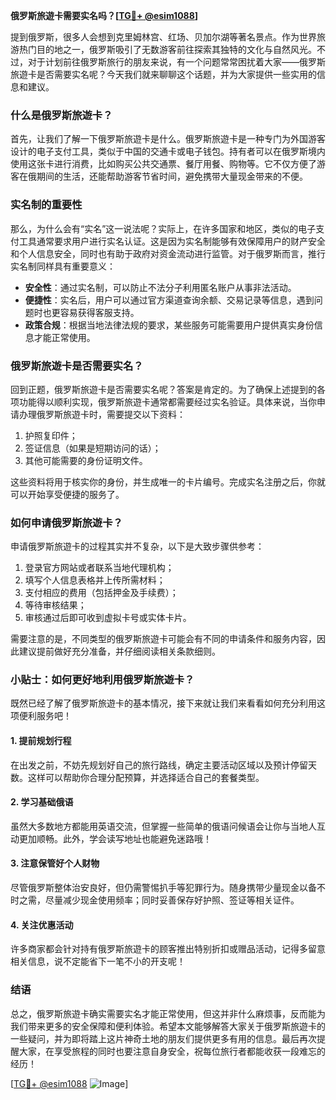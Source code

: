 **俄罗斯旅遊卡需要实名吗？[[TG💪+ @esim1088](https://t.me/s/esim1088)]**

提到俄罗斯，很多人会想到克里姆林宫、红场、贝加尔湖等著名景点。作为世界旅游热门目的地之一，俄罗斯吸引了无数游客前往探索其独特的文化与自然风光。不过，对于计划前往俄罗斯旅行的朋友来说，有一个问题常常困扰着大家——俄罗斯旅遊卡是否需要实名呢？今天我们就来聊聊这个话题，并为大家提供一些实用的信息和建议。

### 什么是俄罗斯旅遊卡？

首先，让我们了解一下俄罗斯旅遊卡是什么。俄罗斯旅遊卡是一种专门为外国游客设计的电子支付工具，类似于中国的交通卡或电子钱包。持有者可以在俄罗斯境内使用这张卡进行消费，比如购买公共交通票、餐厅用餐、购物等。它不仅方便了游客在俄期间的生活，还能帮助游客节省时间，避免携带大量现金带来的不便。

### 实名制的重要性

那么，为什么会有“实名”这一说法呢？实际上，在许多国家和地区，类似的电子支付工具通常要求用户进行实名认证。这是因为实名制能够有效保障用户的财产安全和个人信息安全，同时也有助于政府对资金流动进行监管。对于俄罗斯而言，推行实名制同样具有重要意义：

- **安全性**：通过实名制，可以防止不法分子利用匿名账户从事非法活动。
- **便捷性**：实名后，用户可以通过官方渠道查询余额、交易记录等信息，遇到问题时也更容易获得客服支持。
- **政策合规**：根据当地法律法规的要求，某些服务可能需要用户提供真实身份信息才能正常使用。

### 俄罗斯旅遊卡是否需要实名？

回到正题，俄罗斯旅遊卡是否需要实名呢？答案是肯定的。为了确保上述提到的各项功能得以顺利实现，俄罗斯旅遊卡通常都需要经过实名验证。具体来说，当你申请办理俄罗斯旅遊卡时，需要提交以下资料：

1. 护照复印件；
2. 签证信息（如果是短期访问的话）；
3. 其他可能需要的身份证明文件。

这些资料将用于核实你的身份，并生成唯一的卡片编号。完成实名注册之后，你就可以开始享受便捷的服务了。

### 如何申请俄罗斯旅遊卡？

申请俄罗斯旅遊卡的过程其实并不复杂，以下是大致步骤供参考：

1. 登录官方网站或者联系当地代理机构；
2. 填写个人信息表格并上传所需材料；
3. 支付相应的费用（包括押金及手续费）；
4. 等待审核结果；
5. 审核通过后即可收到虚拟卡号或实体卡片。

需要注意的是，不同类型的俄罗斯旅遊卡可能会有不同的申请条件和服务内容，因此建议提前做好充分准备，并仔细阅读相关条款细则。

### 小贴士：如何更好地利用俄罗斯旅遊卡？

既然已经了解了俄罗斯旅遊卡的基本情况，接下来就让我们来看看如何充分利用这项便利服务吧！

#### 1. 提前规划行程
在出发之前，不妨先规划好自己的旅行路线，确定主要活动区域以及预计停留天数。这样可以帮助你合理分配预算，并选择适合自己的套餐类型。

#### 2. 学习基础俄语
虽然大多数地方都能用英语交流，但掌握一些简单的俄语问候语会让你与当地人互动更加顺畅。此外，学会读写地址也能避免迷路哦！

#### 3. 注意保管好个人财物
尽管俄罗斯整体治安良好，但仍需警惕扒手等犯罪行为。随身携带少量现金以备不时之需，尽量减少现金使用频率；同时妥善保存好护照、签证等相关证件。

#### 4. 关注优惠活动
许多商家都会针对持有俄罗斯旅遊卡的顾客推出特别折扣或赠品活动，记得多留意相关信息，说不定能省下一笔不小的开支呢！

### 结语

总之，俄罗斯旅遊卡确实需要实名才能正常使用，但这并非什么麻烦事，反而能为我们带来更多的安全保障和便利体验。希望本文能够解答大家关于俄罗斯旅遊卡的一些疑问，并为即将踏上这片神奇土地的朋友们提供更多有用的信息。最后再次提醒大家，在享受旅程的同时也要注意自身安全，祝每位旅行者都能收获一段难忘的经历！

[[TG💪+ @esim1088](https://t.me/s/esim1088) ![Image](https://i.postimg.cc/4NQfJmqS/Snipaste-2025-05-13-00-14-12.png)]